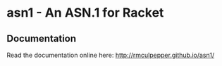 # asn1 - An ASN.1 for Racket

## Documentation

Read the documentation online here: http://rmculpepper.github.io/asn1/

